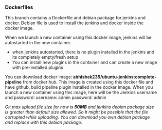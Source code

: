 ### Dockerfiles

This branch contains a Dockerfile and debian package for jenkins and docker.
Debian file is used to install the jenkins and docker inside the docker image.

When we launch a new container using this docker image, jenkins will be autostarted in the new container.

* when jenkins autostarted, there is no plugin installed in the jenkins and its completely empty/fresh setup
* You can install new plugins in the container and can create a new image with pre-installed plugins

You can download docker image: **abhishek235/ubuntu-jenkins:complete-pipeline** from docker hub. This image is created using this docker file and have github, build pipeline plugin installed in the docker image.
When you launch a new container using this image, here will be the Jenkins username and password:
username: admin
password: admin


_Git max upload file size for now is **50MB** and jenkins debian package size is greater than default size allowed. So It might be possible that the file corrupted while uploading. You can download you own debian package and replace with this debian package._
